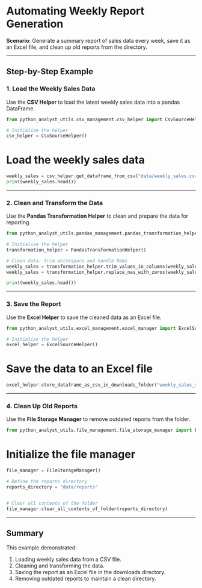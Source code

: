 # Automating Weekly Report Generation

**Scenario**: Generate a summary report of sales data every week, save it as an Excel file, and clean up old reports from the directory.

---

## Step-by-Step Example

### 1. Load the Weekly Sales Data

Use the **CSV Helper** to load the latest weekly sales data into a pandas DataFrame.

```python
from python_analyst_utils.csv_management.csv_helper import CsvSourceHelper

# Initialize the helper
csv_helper = CsvSourceHelper()
```

# Load the weekly sales data

```python
weekly_sales = csv_helper.get_dataframe_from_csv("data/weekly_sales.csv")
print(weekly_sales.head())
```

---

### 2. Clean and Transform the Data

Use the **Pandas Transformation Helper** to clean and prepare the data for reporting.

```python
from python_analyst_utils.pandas_management.pandas_transformation_helper import PandasTransformationHelper

# Initialize the helper
transformation_helper = PandasTransformationHelper()

# Clean data: trim whitespace and handle NaNs
weekly_sales = transformation_helper.trim_values_in_columns(weekly_sales, ["ProductName", "Region"])
weekly_sales = transformation_helper.replace_nas_with_zeros(weekly_sales, "Sales")

print(weekly_sales.head())
```

---

### 3. Save the Report

Use the **Excel Helper** to save the cleaned data as an Excel file.

```python
from python_analyst_utils.excel_management.excel_manager import ExcelSourceHelper

# Initialize the helper
excel_helper = ExcelSourceHelper()
```

# Save the data to an Excel file

```python
excel_helper.store_dataframe_as_csv_in_downloads_folder("weekly_sales_report.xlsx", weekly_sales)
```

---

### 4. Clean Up Old Reports

Use the **File Storage Manager** to remove outdated reports from the folder.

```python
from python_analyst_utils.file_management.file_storage_manager import FileStorageManager
```

# Initialize the file manager

```python
file_manager = FileStorageManager()

# Define the reports directory
reports_directory = "data/reports"


# Clear all contents of the folder
file_manager.clear_all_contents_of_folder(reports_directory)
```

---

## Summary

This example demonstrated:
1. Loading weekly sales data from a CSV file.
2. Cleaning and transforming the data.
3. Saving the report as an Excel file in the downloads directory.
4. Removing outdated reports to maintain a clean directory.
